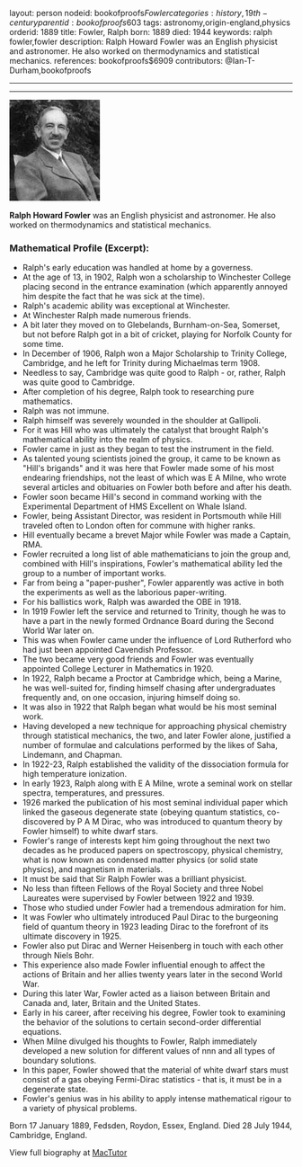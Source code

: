 layout: person
nodeid: bookofproofs$Fowler
categories: history,19th-century
parentid: bookofproofs$603
tags: astronomy,origin-england,physics
orderid: 1889
title: Fowler, Ralph
born: 1889
died: 1944
keywords: ralph fowler,fowler
description: Ralph Howard Fowler was an English physicist and astronomer. He also worked on thermodynamics and statistical mechanics.
references: bookofproofs$6909
contributors: @Ian-T-Durham,bookofproofs

---



---

![Fowler.jpg](https://github.com/bookofproofs/bookofproofs.github.io/blob/main/_sources/_assets/images/portraits/Fowler.jpg?raw=true)

**Ralph Howard Fowler** was an English physicist and astronomer. He also worked on thermodynamics and statistical mechanics.

### Mathematical Profile (Excerpt):
* Ralph's early education was handled at home by a governess.
* At the age of 13, in 1902, Ralph won a scholarship to Winchester College placing second in the entrance examination (which apparently annoyed him despite the fact that he was sick at the time).
* Ralph's academic ability was exceptional at Winchester.
* At Winchester Ralph made numerous friends.
* A bit later they moved on to Glebelands, Burnham-on-Sea, Somerset, but not before Ralph got in a bit of cricket, playing for Norfolk County for some time.
* In December of 1906, Ralph won a Major Scholarship to Trinity College, Cambridge, and he left for Trinity during Michaelmas term 1908.
* Needless to say, Cambridge was quite good to Ralph - or, rather, Ralph was quite good to Cambridge.
* After completion of his degree, Ralph took to researching pure mathematics.
* Ralph was not immune.
* Ralph himself was severely wounded in the shoulder at Gallipoli.
* For it was Hill who was ultimately the catalyst that brought Ralph's mathematical ability into the realm of physics.
* Fowler came in just as they began to test the instrument in the field.
* As talented young scientists joined the group, it came to be known as "Hill's brigands" and it was here that Fowler made some of his most endearing friendships, not the least of which was E A Milne, who wrote several articles and obituaries on Fowler both before and after his death.
* Fowler soon became Hill's second in command working with the Experimental Department of HMS Excellent on Whale Island.
* Fowler, being Assistant Director, was resident in Portsmouth while Hill traveled often to London often for commune with higher ranks.
* Hill eventually became a brevet Major while Fowler was made a Captain, RMA.
* Fowler recruited a long list of able mathematicians to join the group and, combined with Hill's inspirations, Fowler's mathematical ability led the group to a number of important works.
* Far from being a "paper-pusher", Fowler apparently was active in both the experiments as well as the laborious paper-writing.
* For his ballistics work, Ralph was awarded the OBE in 1918.
* In 1919 Fowler left the service and returned to Trinity, though he was to have a part in the newly formed Ordnance Board during the Second World War later on.
* This was when Fowler came under the influence of Lord Rutherford who had just been appointed Cavendish Professor.
* The two became very good friends and Fowler was eventually appointed College Lecturer in Mathematics in 1920.
* In 1922, Ralph became a Proctor at Cambridge which, being a Marine, he was well-suited for, finding himself chasing after undergraduates frequently and, on one occasion, injuring himself doing so.
* It was also in 1922 that Ralph began what would be his most seminal work.
* Having developed a new technique for approaching physical chemistry through statistical mechanics, the two, and later Fowler alone, justified a number of formulae and calculations performed by the likes of Saha, Lindemann, and Chapman.
* In 1922-23, Ralph established the validity of the dissociation formula for high temperature ionization.
* In early 1923, Ralph along with E A Milne, wrote a seminal work on stellar spectra, temperatures, and pressures.
* 1926 marked the publication of his most seminal individual paper which linked the gaseous degenerate state (obeying quantum statistics, co-discovered by P A M Dirac, who was introduced to quantum theory by Fowler himself) to white dwarf stars.
* Fowler's range of interests kept him going throughout the next two decades as he produced papers on spectroscopy, physical chemistry, what is now known as condensed matter physics (or solid state physics), and magnetism in materials.
* It must be said that Sir Ralph Fowler was a brilliant physicist.
* No less than fifteen Fellows of the Royal Society and three Nobel Laureates were supervised by Fowler between 1922 and 1939.
* Those who studied under Fowler had a tremendous admiration for him.
* It was Fowler who ultimately introduced Paul Dirac to the burgeoning field of quantum theory in 1923 leading Dirac to the forefront of its ultimate discovery in 1925.
* Fowler also put Dirac and Werner Heisenberg in touch with each other through Niels Bohr.
* This experience also made Fowler influential enough to affect the actions of Britain and her allies twenty years later in the second World War.
* During this later War, Fowler acted as a liaison between Britain and Canada and, later, Britain and the United States.
* Early in his career, after receiving his degree, Fowler took to examining the behavior of the solutions to certain second-order differential equations.
* When Milne divulged his thoughts to Fowler, Ralph immediately developed a new solution for different values of nnn and all types of boundary solutions.
* In this paper, Fowler showed that the material of white dwarf stars must consist of a gas obeying Fermi-Dirac statistics - that is, it must be in a degenerate state.
* Fowler's genius was in his ability to apply intense mathematical rigour to a variety of physical problems.

Born 17 January 1889, Fedsden, Roydon, Essex, England. Died 28 July 1944, Cambridge, England.

View full biography at [MacTutor](https://mathshistory.st-andrews.ac.uk/Biographies/Fowler/)

